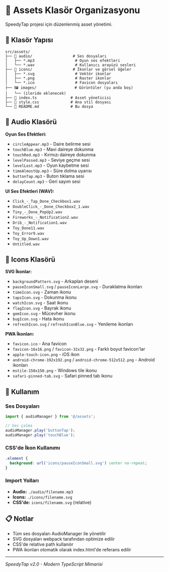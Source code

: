 # 📁 Assets Klasör Organizasyonu

SpeedyTap projesi için düzenlenmiş asset yönetimi.

## 📂 Klasör Yapısı

```
src/assets/
├── 🎵 audio/                  # Ses dosyaları
│   ├── *.mp3                  # Oyun ses efektleri
│   └── *.wav                  # Kullanıcı arayüzü sesleri
├── 🎨 icons/                  # İkonlar ve görsel öğeler
│   ├── *.svg                  # Vektör ikonlar
│   ├── *.png                  # Raster ikonlar
│   └── *.ico                  # Favicon dosyaları
├── 🖼️ images/                 # Görüntüler (şu anda boş)
│   └── (ileride eklenecek)
├── 📄 index.ts               # Asset yöneticisi
├── 🎨 style.css              # Ana stil dosyası
└── 📖 README.md              # Bu dosya
```

## 🎵 Audio Klasörü

**Oyun Ses Efektleri:**
- `circleAppear.mp3` - Daire belirme sesi
- `touchBlue.mp3` - Mavi daireye dokunma
- `touchRed.mp3` - Kırmızı daireye dokunma
- `levelPassed.mp3` - Seviye geçme sesi
- `levelLost.mp3` - Oyun kaybetme sesi
- `timeAlmostUp.mp3` - Süre dolma uyarısı
- `buttonTap.mp3` - Buton tıklama sesi
- `delayCount.mp3` - Geri sayım sesi

**UI Ses Efektleri (WAV):**
- `Click_-_Tap_Done_Checkbox1.wav`
- `DoubleClick_-_Done_Checkbox2_1.wav`
- `Tiny_-_Done_PopUp2.wav`
- `Fireworks_-_Notification2.wav`
- `Drib_-_Notification1.wav`
- `Toy_Done11.wav`
- `Toy_Error9.wav`
- `Toy_Up_Down1.wav`
- `Untitled.wav`

## 🎨 Icons Klasörü

**SVG İkonlar:**
- `backgroundPattern.svg` - Arkaplan deseni
- `pauseIconSmall.svg` / `pauseIconLarge.svg` - Duraklatma ikonları
- `timeIcon.svg` - Zaman ikonu
- `tapsIcon.svg` - Dokunma ikonu
- `watchIcon.svg` - Saat ikonu
- `flagIcon.svg` - Bayrak ikonu
- `gemIcon.svg` - Mücevher ikonu
- `bugIcon.svg` - Hata ikonu
- `refreshIcon.svg` / `refreshIconBlue.svg` - Yenileme ikonları

**PWA İkonları:**
- `favicon.ico` - Ana favicon
- `favicon-16x16.png` / `favicon-32x32.png` - Farklı boyut favicon'lar
- `apple-touch-icon.png` - iOS ikon
- `android-chrome-192x192.png` / `android-chrome-512x512.png` - Android ikonları
- `mstile-150x150.png` - Windows tile ikonu
- `safari-pinned-tab.svg` - Safari pinned tab ikonu

## 🔧 Kullanım

### Ses Dosyaları
```typescript
import { audioManager } from '@/assets';

// Ses çalma
audioManager.play('buttonTap');
audioManager.play('touchBlue');
```

### CSS'de İkon Kullanımı
```css
.element {
  background: url('icons/pauseIconSmall.svg') center no-repeat;
}
```

### Import Yolları
- **Audio:** `./audio/filename.mp3`
- **Icons:** `./icons/filename.svg`
- **CSS'de:** `icons/filename.svg` (relative)

## 📋 Notlar

- Tüm ses dosyaları AudioManager ile yönetilir
- SVG dosyaları webpack tarafından optimize edilir
- CSS'de relative path kullanılır
- PWA ikonları otomatik olarak index.html'de referans edilir

---
*SpeedyTap v2.0 - Modern TypeScript Mimarisi* 